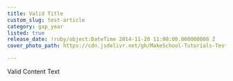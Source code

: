 ```yaml
---
title: Valid Title
custom_slug: test-article
category: gap_year
listed: true
release_date: !ruby/object:DateTime 2014-11-20 11:00:00.000000000 Z
cover_photo_path: https://cdn.jsdelivr.net/gh/MakeSchool-Tutorials-Test/News_Tests@6a6a685dcdc479a463a3fd3180ebc7e4d2996c1a/58c3e3f4-15be-4318-b1f5-7b06a6207527/cover_photo.jpeg

---
```

Valid Content Text